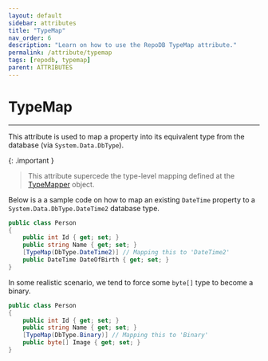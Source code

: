 ```yaml
---
layout: default
sidebar: attributes
title: "TypeMap"
nav_order: 6
description: "Learn on how to use the RepoDB TypeMap attribute."
permalink: /attribute/typemap
tags: [repodb, typemap]
parent: ATTRIBUTES
---
```


# TypeMap

---

This attribute is used to map a property into its equivalent type from the database (via `System.Data.DbType`).

{: .important }
> This attribute supercede the type-level mapping defined at the [TypeMapper](/mapper/typemapper) object.

Below is a a sample code on how to map an existing `DateTime` property to a `System.Data.DbType.DateTime2` database type.

```csharp
public class Person
{
    public int Id { get; set; }
    public string Name { get; set; }
    [TypeMap(DbType.DateTime2)] // Mapping this to 'DateTime2'
    public DateTime DateOfBirth { get; set; }
}
```

In some realistic scenario, we tend to force some `byte[]` type to become a binary.

```csharp
public class Person
{
    public int Id { get; set; }
    public string Name { get; set; }
    [TypeMap(DbType.Binary)] // Mapping this to 'Binary'
    public byte[] Image { get; set; }
}
```